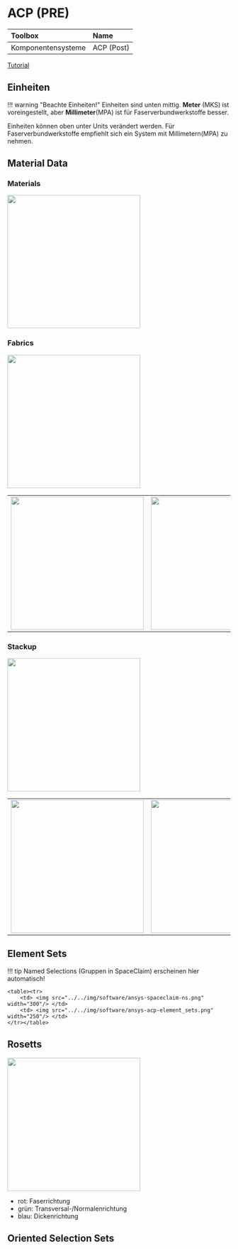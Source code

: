 # ACP (PRE)

| Toolbox  | Name  |
|:--- | :--- |
| Komponentensysteme | ACP (Post) |


[Tutorial](https://www.youtube.com/watch?v=f2Nik2-Qs0M&list=PLvsJbyBB0CMd4MRh5_BCWxVdnD6jaaIQf)

## Einheiten

!!! warning "Beachte Einheiten!"
    Einheiten sind unten mittig.
    **Meter** (MKS) ist voreingestellt, aber **Millimeter**(MPA) ist für Faserverbundwerkstoffe besser.

Einheiten können oben unter Units verändert werden.
Für Faserverbundwerkstoffe empfiehlt sich ein System mit Millimetern(MPA) zu nehmen.

## Material Data

### Materials

<img src="../../img/software/ansys-acp-materials.PNG" width="300"/>

### Fabrics

<img src="https://www.toray.eu/de/products/images/car_003_img_01.jpg" width="300"/>

<table><tr>
    <td> <img src="../../img/software/ansys-acp-fabrics-general.PNG" width="300"/> </td>
    <td> <img src="../../img/software/ansys-acp-fabrics-analysis.PNG" width="300"/> </td>
</tr></table>

### Stackup
<img src="https://www.compositeshop.de/xoshop/images/thumbnail/produkte/large/carbon_fiber_plate__1_.jpg" width="300"/>
<table><tr>
    <td> <img src="../../img/software/ansys-acp-stackup-general.PNG" width="300"/> </td>
    <td> <img src="../../img/software/ansys-acp-stackup-analysis.PNG" width="300"/> </td>
</tr></table>

## Element Sets

!!! tip
    Named Selections (Gruppen in SpaceClaim) erscheinen hier automatisch!

    <table><tr>
        <td> <img src="../../img/software/ansys-spaceclaim-ns.png" width="300"/> </td>
        <td> <img src="../../img/software/ansys-acp-element_sets.png" width="250"/> </td>
    </tr></table>

## Rosetts

<img src="../../img/software/ansys-acp-rosettes.PNG" width="300"/>

- rot: Faserrichtung
- grün: Transversal-/Normalenrichtung
- blau: Dickenrichtung

## Oriented Selection Sets
